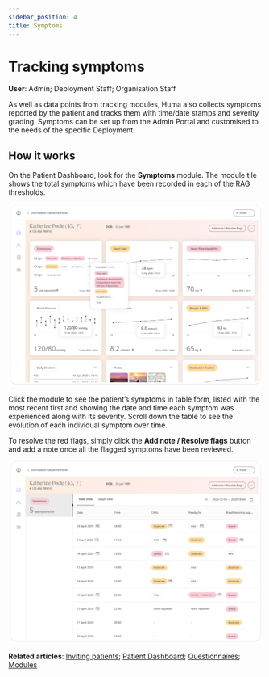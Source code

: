 ```yaml
---
sidebar_position: 4
title: Symptoms
---
```

# Tracking symptoms
**User**: Admin; Deployment Staff; Organisation Staff

As well as data points from tracking modules, Huma also collects symptoms reported by the patient and tracks them with time/date stamps and severity grading. Symptoms can be set up from the Admin Portal and customised to the needs of the specific Deployment.
## How it works​
On the Patient Dashboard, look for the **Symptoms** module. The module tile shows the total symptoms which have been recorded in each of the RAG thresholds. 

![Patient Dashboard](./assets/TrackSymptoms01.png)

Click the module to see the patient’s symptoms in table form, listed with the most recent first and showing the date and time each symptom was experienced along with its severity. Scroll down the table to see the evolution of each individual symptom over time.

To resolve the red flags, simply click the **Add note / Resolve flags** button and add a note once all the flagged symptoms have been reviewed.

![Resolve flags](./assets/TrackSymptoms02.png)

**Related articles**: [Inviting patients](../roles-and-permissions/inviting-patients.md); [Patient Dashboard](./patient-dashboard.md); [Questionnaires](./questionnaires.md); [Modules](./modules.md)
